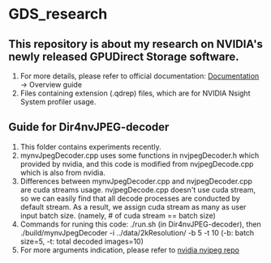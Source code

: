 # GDS_research
## This repository is about my research on NVIDIA's newly released GPUDirect Storage software.
1. For more details, please refer to official documentation: [Documentation](https://docs.nvidia.com/gpudirect-storage/index.html) -> Overview guide
2. Files containing extension (.qdrep) files, which are for NVIDIA Nsight System profiler usage.
## Guide for Dir4nvJPEG-decoder
1. This folder contains experiments recently.
2. mynvJpegDecoder.cpp uses some functions in nvjpegDecoder.h which provided by nvidia, and this code is modified from nvjpegDecode.cpp which is also from nvidia.
3. Differences between mynvJpegDecoder.cpp and nvjpegDecoder.cpp are cuda streams usage. nvjpegDecode.cpp doesn't use cuda stream, so we can easily find that all decode processes are conducted by default stream. As a result, we assign cuda stream as many as user input batch size. (namely, # of cuda stream == batch size)
4. Commands for runing this code: ./run.sh (in Dir4nvJPEG-decoder), then ./build/mynvJpegDecoder -i ../data/2kResolution/ -b 5 -t 10 (-b: batch size=5, -t: total decoded images=10)
5. For more arguments indication, please refer to [nvidia nvjpeg repo](https://github.com/NVIDIA/CUDALibrarySamples/tree/master/nvJPEG/nvJPEG-Decoder)

